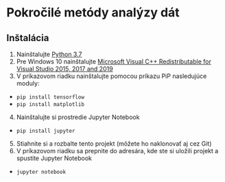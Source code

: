 # Pokročilé metódy analýzy dát

## Inštalácia

1. Nainštalujte [Python 3.7](https://www.python.org/downloads/) 
2. Pre Windows 10 nainštalujte [Microsoft Visual C++ Redistributable for Visual Studio 2015, 2017 and 2019](https://support.microsoft.com/en-us/help/2977003/the-latest-supported-visual-c-downloads)
3. V príkazovom riadku nainštalujte pomocou príkazu PiP nasledujúce moduly:
  - `pip install tensorflow`
  - `pip install matplotlib`
4. Nainštalujte si prostredie Jupyter Notebook
  - `pip install jupyter`
5. Stiahnite si a rozbalte tento projekt (môžete ho naklonovať aj cez Git)
6. V príkazovom riadku sa prepnite do adresára, kde ste si uložili projekt a spustite Jupyter Notebook
  - `jupyter notebook` 
